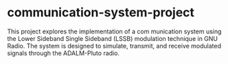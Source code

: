 # communication-system-project
This project explores the implementation of a com munication system using the Lower Sideband Single Sideband  (LSSB) modulation technique in GNU Radio. The system is  designed to simulate, transmit, and receive modulated signals  through the ADALM-Pluto radio.
